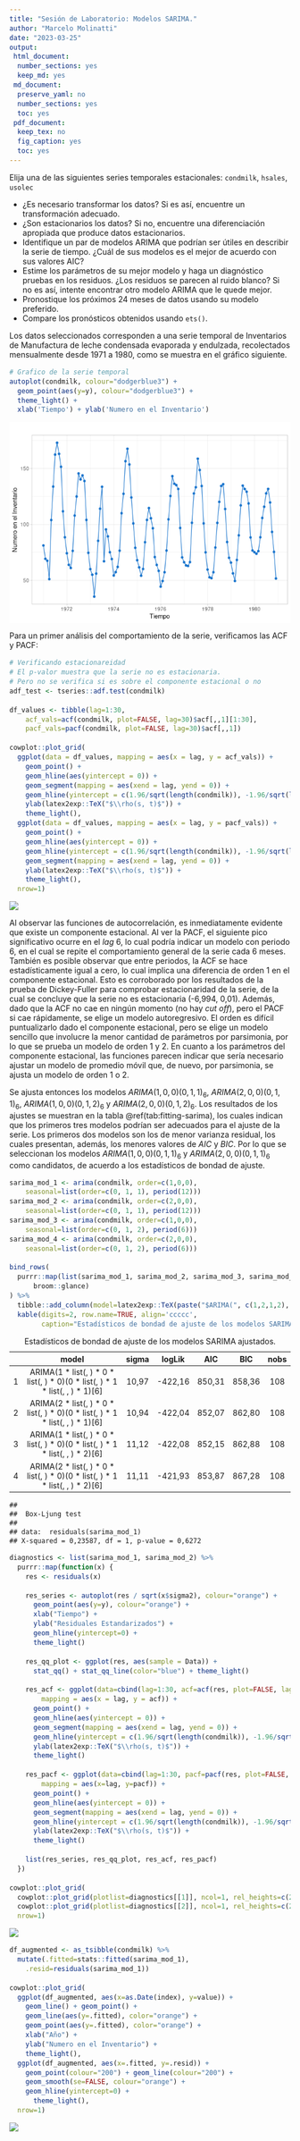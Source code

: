 ```yaml
---
title: "Sesión de Laboratorio: Modelos SARIMA."
author: "Marcelo Molinatti"
date: "2023-03-25"
output:
 html_document:
  number_sections: yes
  keep_md: yes
 md_document:
  preserve_yaml: no
  number_sections: yes
  toc: yes
 pdf_document:
  keep_tex: no
  fig_caption: yes
  toc: yes
---
```




Elija una de las siguientes series temporales estacionales: ```condmilk```, ```hsales```, ```usolec```  
* ¿Es necesario transformar los datos? Si es así, encuentre un transformación adecuado.
* ¿Son estacionarios los datos? Si no, encuentre una diferenciación apropiada que produce datos estacionarios.
* Identifique un par de modelos ARIMA que podrían ser útiles en describir la serie de tiempo. ¿Cuál de sus modelos es el mejor de acuerdo con sus valores AIC?
* Estime los parámetros de su mejor modelo y haga un diagnóstico pruebas en los residuos. ¿Los residuos se parecen al ruido blanco? Si no es así, intente encontrar otro modelo ARIMA que le quede mejor.
* Pronostique los próximos 24 meses de datos usando su modelo preferido.
* Compare los pronósticos obtenidos usando ```ets()```.

Los datos seleccionados corresponden a una serie temporal de Inventarios de Manufactura de leche condensada evaporada y endulzada, recolectados mensualmente desde 1971 a 1980, como se muestra en el gráfico siguiente.


```r
# Grafico de la serie temporal
autoplot(condmilk, colour="dodgerblue3") +
  geom_point(aes(y=y), colour="dodgerblue3") + 
  theme_light() + 
  xlab('Tiempo') + ylab('Numero en el Inventario')
```

<img src="Lab-Session-8-FPP_files/figure-html/tseries-plot-1.png" style="display: block; margin: auto;" />

Para un primer análisis del comportamiento de la serie, verificamos las ACF y PACF:


```r
# Verificando estacionareidad
# El p-valor muestra que la serie no es estacionaria.
# Pero no se verifica si es sobre el componente estacional o no
adf_test <- tseries::adf.test(condmilk)

df_values <- tibble(lag=1:30,
    acf_vals=acf(condmilk, plot=FALSE, lag=30)$acf[,,1][1:30],
    pacf_vals=pacf(condmilk, plot=FALSE, lag=30)$acf[,,1])

cowplot::plot_grid(
  ggplot(data = df_values, mapping = aes(x = lag, y = acf_vals)) +
    geom_point() +
    geom_hline(aes(yintercept = 0)) +
    geom_segment(mapping = aes(xend = lag, yend = 0)) +
    geom_hline(yintercept = c(1.96/sqrt(length(condmilk)), -1.96/sqrt(length(condmilk))), linetype=2, color='blue') +
    ylab(latex2exp::TeX("$\\rho(s, t)$")) +
    theme_light(), 
  ggplot(data = df_values, mapping = aes(x = lag, y = pacf_vals)) +
    geom_point() +
    geom_hline(aes(yintercept = 0)) +
    geom_hline(yintercept = c(1.96/sqrt(length(condmilk)), -1.96/sqrt(length(condmilk))), linetype=2, color='blue') +
    geom_segment(mapping = aes(xend = lag, yend = 0)) +
    ylab(latex2exp::TeX("$\\rho(s, t)$")) +
    theme_light(), 
  nrow=1)
```

<img src="/home/marcelo/MEGAsync/Msc-Math-Applied/Series Temporales/Lab-Session-8-FPP_files/figure-html/acf-pacf-1.png" style="display: block; margin: auto;" />

Al observar las funciones de autocorrelación, es inmediatamente evidente que existe un componente estacional. Al ver la PACF, el siguiente pico significativo ocurre en el _lag_ 6, lo cual podría indicar un modelo con periodo 6, en el cual se repite el comportamiento general de la serie cada 6 meses. 
También es posible observar que entre periodos, la ACF se hace estadísticamente igual a cero, lo cual implica una diferencia de orden 1 en el componente estacional. Esto es corroborado por los resultados de la prueba de Dickey-Fuller para comprobar estacionaridad de la serie, de la cual se concluye que la serie no es estacionaria (-6,994, 0,01).
Además, dado que la ACF no cae en ningún momento (no hay _cut off_), pero el PACF si cae rápidamente, se elige un modelo autoregresivo. El orden es difícil puntualizarlo dado el componente estacional, pero se elige un modelo sencillo que involucre la menor cantidad de parámetros por parsimonia, por lo que se prueba un modelo de orden 1 y 2. 
En cuanto a los parámetros del componente estacional, las funciones parecen indicar que sería necesario ajustar un modelo de promedio móvil que, de nuevo, por parsimonia, se ajusta un modelo de orden 1 o 2. 

Se ajusta entonces los modelos $ARIMA(1, 0, 0)(0, 1, 1)_6$, $ARIMA(2, 0, 0)(0, 1, 1)_6$, $ARIMA(1, 0, 0)(0, 1, 2)_6$ y $ARIMA(2, 0, 0)(0, 1, 2)_6$. Los resultados de los ajustes se muestran en
la tabla \@ref(tab:fitting-sarima), los cuales indican que los primeros tres modelos podrían ser adecuados para el ajuste de la serie. Los primeros dos modelos son los de menor varianza residual, los cuales presentan, además, los menores valores de $AIC$ y $BIC$. Por lo que se seleccionan los modelos $ARIMA(1, 0, 0)(0, 1, 1)_6$ y $ARIMA(2, 0, 0)(0, 1, 1)_6$ como candidatos, de acuerdo a los estadísticos de bondad de ajuste.


```r
sarima_mod_1 <- arima(condmilk, order=c(1,0,0), 
    seasonal=list(order=c(0, 1, 1), period(12)))
sarima_mod_2 <- arima(condmilk, order=c(2,0,0), 
    seasonal=list(order=c(0, 1, 1), period(12)))
sarima_mod_3 <- arima(condmilk, order=c(1,0,0), 
    seasonal=list(order=c(0, 1, 2), period(6)))
sarima_mod_4 <- arima(condmilk, order=c(2,0,0), 
    seasonal=list(order=c(0, 1, 2), period(6)))

bind_rows(
  purrr::map(list(sarima_mod_1, sarima_mod_2, sarima_mod_3, sarima_mod_4),
      broom::glance)
) %>% 
  tibble::add_column(model=latex2exp::TeX(paste("$ARIMA(", c(1,2,1,2), ", 0, 0)(0, 1, ", c(1,1,2,2), ")_6$", sep="")), .before=1) %>%
  kable(digits=2, row.name=TRUE, align='ccccc',
        caption="Estadísticos de bondad de ajuste de los modelos SARIMA ajustados.")
```

<table>
<caption>Estadísticos de bondad de ajuste de los modelos SARIMA ajustados.</caption>
 <thead>
  <tr>
   <th style="text-align:left;">   </th>
   <th style="text-align:center;"> model </th>
   <th style="text-align:center;"> sigma </th>
   <th style="text-align:center;"> logLik </th>
   <th style="text-align:center;"> AIC </th>
   <th style="text-align:center;"> BIC </th>
   <th style="text-align:center;"> nobs </th>
  </tr>
 </thead>
<tbody>
  <tr>
   <td style="text-align:left;"> 1 </td>
   <td style="text-align:center;"> ARIMA(1 * list(, ) * 0 * list(, ) * 0)(0 * list(, ) * 1 * list(, ,     ) * 1)[6] </td>
   <td style="text-align:center;"> 10,97 </td>
   <td style="text-align:center;"> -422,16 </td>
   <td style="text-align:center;"> 850,31 </td>
   <td style="text-align:center;"> 858,36 </td>
   <td style="text-align:center;"> 108 </td>
  </tr>
  <tr>
   <td style="text-align:left;"> 2 </td>
   <td style="text-align:center;"> ARIMA(2 * list(, ) * 0 * list(, ) * 0)(0 * list(, ) * 1 * list(, ,     ) * 1)[6] </td>
   <td style="text-align:center;"> 10,94 </td>
   <td style="text-align:center;"> -422,04 </td>
   <td style="text-align:center;"> 852,07 </td>
   <td style="text-align:center;"> 862,80 </td>
   <td style="text-align:center;"> 108 </td>
  </tr>
  <tr>
   <td style="text-align:left;"> 3 </td>
   <td style="text-align:center;"> ARIMA(1 * list(, ) * 0 * list(, ) * 0)(0 * list(, ) * 1 * list(, ,     ) * 2)[6] </td>
   <td style="text-align:center;"> 11,12 </td>
   <td style="text-align:center;"> -422,08 </td>
   <td style="text-align:center;"> 852,15 </td>
   <td style="text-align:center;"> 862,88 </td>
   <td style="text-align:center;"> 108 </td>
  </tr>
  <tr>
   <td style="text-align:left;"> 4 </td>
   <td style="text-align:center;"> ARIMA(2 * list(, ) * 0 * list(, ) * 0)(0 * list(, ) * 1 * list(, ,     ) * 2)[6] </td>
   <td style="text-align:center;"> 11,11 </td>
   <td style="text-align:center;"> -421,93 </td>
   <td style="text-align:center;"> 853,87 </td>
   <td style="text-align:center;"> 867,28 </td>
   <td style="text-align:center;"> 108 </td>
  </tr>
</tbody>
</table>

```
## 
## 	Box-Ljung test
## 
## data:  residuals(sarima_mod_1)
## X-squared = 0,23587, df = 1, p-value = 0,6272
```



```r
diagnostics <- list(sarima_mod_1, sarima_mod_2) %>%
  purrr::map(function(x) {
    res <- residuals(x) 

    res_series <- autoplot(res / sqrt(x$sigma2), colour="orange") +
      geom_point(aes(y=y), colour="orange") +
      xlab("Tiempo") +
      ylab("Residuales Estandarizados") + 
      geom_hline(yintercept=0) +
      theme_light()

    res_qq_plot <- ggplot(res, aes(sample = Data)) + 
      stat_qq() + stat_qq_line(color="blue") + theme_light()

    res_acf <- ggplot(data=cbind(lag=1:30, acf=acf(res, plot=FALSE, lag=30)$acf[,,1][1:30]), 
        mapping = aes(x = lag, y = acf)) +
      geom_point() +
      geom_hline(aes(yintercept = 0)) +
      geom_segment(mapping = aes(xend = lag, yend = 0)) +
      geom_hline(yintercept = c(1.96/sqrt(length(condmilk)), -1.96/sqrt(length(condmilk))), linetype=2, color='blue') +
      ylab(latex2exp::TeX("$\\rho(s, t)$")) +
      theme_light()

    res_pacf <- ggplot(data=cbind(lag=1:30, pacf=pacf(res, plot=FALSE, lag=30)$acf[,,1][1:30]), 
        mapping = aes(x=lag, y=pacf)) +
      geom_point() +
      geom_hline(aes(yintercept = 0)) +
      geom_segment(mapping = aes(xend = lag, yend = 0)) +
      geom_hline(yintercept = c(1.96/sqrt(length(condmilk)), -1.96/sqrt(length(condmilk))), linetype=2, color='blue') +
      ylab(latex2exp::TeX("$\\rho(s, t)$")) +
      theme_light()

    list(res_series, res_qq_plot, res_acf, res_pacf)
  })

cowplot::plot_grid(
  cowplot::plot_grid(plotlist=diagnostics[[1]], ncol=1, rel_heights=c(2,2,1,1)),
  cowplot::plot_grid(plotlist=diagnostics[[2]], ncol=1, rel_heights=c(2,2,1,1)), 
  nrow=1)
```

<img src="/home/marcelo/MEGAsync/Msc-Math-Applied/Series Temporales/Lab-Session-8-FPP_files/figure-html/residuals-of-candidate-1.png" style="display: block; margin: auto;" />




```r
df_augmented <- as_tsibble(condmilk) %>%
  mutate(.fitted=stats::fitted(sarima_mod_1),
    .resid=residuals(sarima_mod_1))

cowplot::plot_grid(
  ggplot(df_augmented, aes(x=as.Date(index), y=value)) +
    geom_line() + geom_point() + 
    geom_line(aes(y=.fitted), color="orange") + 
    geom_point(aes(y=.fitted), color="orange") +
    xlab("Año") +
    ylab("Numero en el Inventario") + 
    theme_light(), 
  ggplot(df_augmented, aes(x=.fitted, y=.resid)) +
    geom_point(colour="200") + geom_line(colour="200") +
    geom_smooth(se=FALSE, colour="orange") +
    geom_hline(yintercept=0) +
      theme_light(), 
  nrow=1)
```

<img src="/home/marcelo/MEGAsync/Msc-Math-Applied/Series Temporales/Lab-Session-8-FPP_files/figure-html/fitted-versus-residuals-1.png" style="display: block; margin: auto;" />



